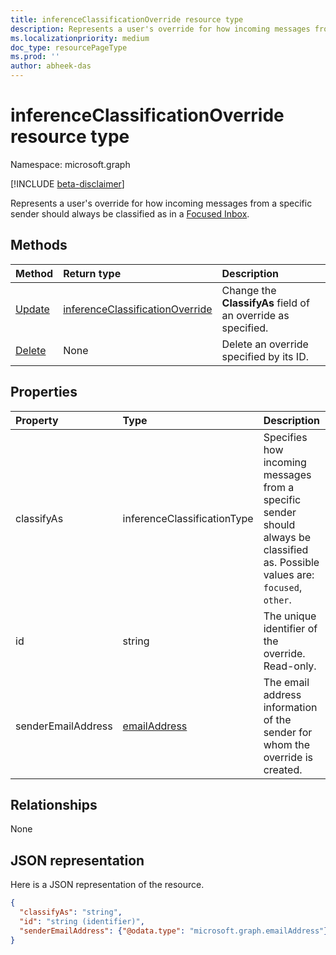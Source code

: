 ```yaml
---
title: inferenceClassificationOverride resource type
description: Represents a user's override for how incoming messages from a specific sender should always be classified as
ms.localizationpriority: medium
doc_type: resourcePageType
ms.prod: ''
author: abheek-das
---
```


# inferenceClassificationOverride resource type

Namespace: microsoft.graph

[!INCLUDE [beta-disclaimer](../../includes/beta-disclaimer.md)]

Represents a user's override for how incoming messages from a specific sender should always be classified as
in a [Focused Inbox](manage-focused-inbox.md).

## Methods

| Method                                                     | Return type                                                           | Description                                                  |
| :--------------------------------------------------------- | :-------------------------------------------------------------------- | :----------------------------------------------------------- |
| [Update](../api/inferenceclassificationoverride-update.md) | [inferenceClassificationOverride](inferenceclassificationoverride.md) | Change the **ClassifyAs** field of an override as specified. |
| [Delete](../api/inferenceclassificationoverride-delete.md) | None                                                                  | Delete an override specified by its ID.                      |

## Properties

| Property           | Type                            | Description                                                                                                                     |
| :----------------- | :------------------------------ | :------------------------------------------------------------------------------------------------------------------------------ |
| classifyAs         | inferenceClassificationType     | Specifies how incoming messages from a specific sender should always be classified as. Possible values are: `focused`, `other`. |
| id                 | string                          | The unique identifier of the override. Read-only.                                                                               |
| senderEmailAddress | [emailAddress](emailaddress.md) | The email address information of the sender for whom the override is created.                                                   |

## Relationships

None

## JSON representation

Here is a JSON representation of the resource.

<!-- {
  "blockType": "resource",
  "optionalProperties": [

  ],
  "@odata.type": "microsoft.graph.inferenceClassificationOverride"
}-->

```json
{
  "classifyAs": "string",
  "id": "string (identifier)",
  "senderEmailAddress": {"@odata.type": "microsoft.graph.emailAddress"}
}

```

<!-- uuid: 8fcb5dbc-d5aa-4681-8e31-b001d5168d79
2015-10-25 14:57:30 UTC -->

<!--
{
  "type": "#page.annotation",
  "description": "inferenceClassificationOverride resource",
  "keywords": "",
  "section": "documentation",
  "tocPath": "",
  "suppressions": []
}
-->
